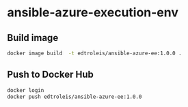 # ansible-azure-execution-env

## Build image
``` bash
docker image build  -t edtroleis/ansible-azure-ee:1.0.0 .
```

## Push  to Docker Hub
``` bash
docker login
docker push edtroleis/ansible-azure-ee:1.0.0
```
